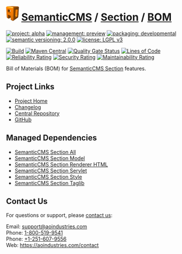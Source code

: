 # [<img src="ao-logo.png" alt="AO Logo" width="35" height="40">](https://github.com/ao-apps) [SemanticCMS](https://github.com/ao-apps/semanticcms) / [Section](https://github.com/ao-apps/semanticcms-section) / [BOM](https://github.com/ao-apps/semanticcms-section-bom)

[![project: alpha](https://semanticcms.com/ao-badges/project-alpha.svg)](https://aoindustries.com/life-cycle#project-alpha)
[![management: preview](https://semanticcms.com/ao-badges/management-preview.svg)](https://aoindustries.com/life-cycle#management-preview)
[![packaging: developmental](https://semanticcms.com/ao-badges/packaging-developmental.svg)](https://aoindustries.com/life-cycle#packaging-developmental)  
[![semantic versioning: 2.0.0](https://semanticcms.com/ao-badges/semver-2.0.0.svg)](https://semver.org/spec/v2.0.0.html)
[![license: LGPL v3](https://semanticcms.com/ao-badges/license-lgpl-3.0.svg)](https://www.gnu.org/licenses/lgpl-3.0)

[![Build](https://github.com/ao-apps/semanticcms-section-bom/workflows/Build/badge.svg?branch=master)](https://github.com/ao-apps/semanticcms-section-bom/actions?query=workflow%3ABuild)
[![Maven Central](https://maven-badges.herokuapp.com/maven-central/com.semanticcms/semanticcms-section-bom/badge.svg)](https://maven-badges.herokuapp.com/maven-central/com.semanticcms/semanticcms-section-bom)
[![Quality Gate Status](https://sonarcloud.io/api/project_badges/measure?branch=master&project=com.semanticcms%3Asemanticcms-section-bom&metric=alert_status)](https://sonarcloud.io/dashboard?branch=master&id=com.semanticcms%3Asemanticcms-section-bom)
[![Lines of Code](https://sonarcloud.io/api/project_badges/measure?branch=master&project=com.semanticcms%3Asemanticcms-section-bom&metric=ncloc)](https://sonarcloud.io/component_measures?branch=master&id=com.semanticcms%3Asemanticcms-section-bom&metric=ncloc)  
[![Reliability Rating](https://sonarcloud.io/api/project_badges/measure?branch=master&project=com.semanticcms%3Asemanticcms-section-bom&metric=reliability_rating)](https://sonarcloud.io/component_measures?branch=master&id=com.semanticcms%3Asemanticcms-section-bom&metric=Reliability)
[![Security Rating](https://sonarcloud.io/api/project_badges/measure?branch=master&project=com.semanticcms%3Asemanticcms-section-bom&metric=security_rating)](https://sonarcloud.io/component_measures?branch=master&id=com.semanticcms%3Asemanticcms-section-bom&metric=Security)
[![Maintainability Rating](https://sonarcloud.io/api/project_badges/measure?branch=master&project=com.semanticcms%3Asemanticcms-section-bom&metric=sqale_rating)](https://sonarcloud.io/component_measures?branch=master&id=com.semanticcms%3Asemanticcms-section-bom&metric=Maintainability)

Bill of Materials (BOM) for [SemanticCMS Section](https://github.com/ao-apps/semanticcms-section) features.

## Project Links
* [Project Home](https://semanticcms.com/section/bom/)
* [Changelog](https://semanticcms.com/section/bom/changelog)
* [Central Repository](https://central.sonatype.com/artifact/com.semanticcms/semanticcms-section-bom)
* [GitHub](https://github.com/ao-apps/semanticcms-section-bom)

## Managed Dependencies
* [SemanticCMS Section All](https://github.com/ao-apps/semanticcms-section-all)
* [SemanticCMS Section Model](https://github.com/ao-apps/semanticcms-section-model)
* [SemanticCMS Section Renderer HTML](https://github.com/ao-apps/semanticcms-section-renderer-html)
* [SemanticCMS Section Servlet](https://github.com/ao-apps/semanticcms-section-servlet)
* [SemanticCMS Section Style](https://github.com/ao-apps/semanticcms-section-style)
* [SemanticCMS Section Taglib](https://github.com/ao-apps/semanticcms-section-taglib)

## Contact Us
For questions or support, please [contact us](https://aoindustries.com/contact):

Email: [support@aoindustries.com](mailto:support@aoindustries.com)  
Phone: [1-800-519-9541](tel:1-800-519-9541)  
Phone: [+1-251-607-9556](tel:+1-251-607-9556)  
Web: https://aoindustries.com/contact
